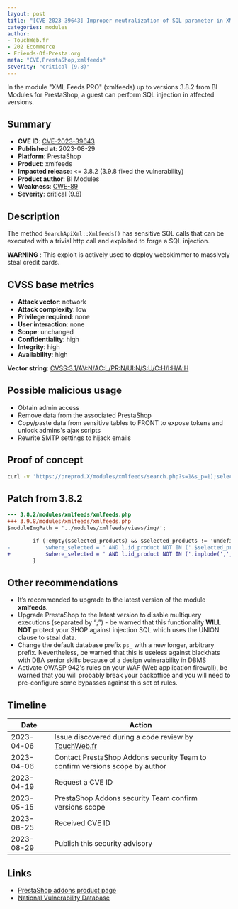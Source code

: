 ```yaml
---
layout: post
title: "[CVE-2023-39643] Improper neutralization of SQL parameter in XML Feeds PRO module for PrestaShop"
categories: modules
author:
- TouchWeb.fr
- 202 Ecommerce
- Friends-Of-Presta.org
meta: "CVE,PrestaShop,xmlfeeds"
severity: "critical (9.8)"
---
```


In the module "XML Feeds PRO" (xmlfeeds) up to versions 3.8.2 from Bl Modules for PrestaShop, a guest can perform SQL injection in affected versions.


## Summary

* **CVE ID**: [CVE-2023-39643](https://cve.mitre.org/cgi-bin/cvename.cgi?name=CVE-2023-39643)
* **Published at**: 2023-08-29
* **Platform**: PrestaShop
* **Product**: xmlfeeds
* **Impacted release**: <= 3.8.2 (3.9.8 fixed the vulnerability)
* **Product author**: Bl Modules
* **Weakness**: [CWE-89](https://cwe.mitre.org/data/definitions/89.html)
* **Severity**: critical (9.8)

## Description

The method `SearchApiXml::Xmlfeeds()` has sensitive SQL calls that can be executed with a trivial http call and exploited to forge a SQL injection.

**WARNING** : This exploit is actively used to deploy webskimmer to massively steal credit cards. 

## CVSS base metrics

* **Attack vector**: network
* **Attack complexity**: low
* **Privilege required**: none
* **User interaction**: none
* **Scope**: unchanged
* **Confidentiality**: high
* **Integrity**: high
* **Availability**: high

**Vector string**: [CVSS:3.1/AV:N/AC:L/PR:N/UI:N/S:U/C:H/I:H/A:H](https://nvd.nist.gov/vuln-metrics/cvss/v3-calculator?vector=AV:N/AC:L/PR:N/UI:N/S:U/C:H/I:H/A:H)

## Possible malicious usage

* Obtain admin access
* Remove data from the associated PrestaShop
* Copy/paste data from sensitive tables to FRONT to expose tokens and unlock admins's ajax scripts
* Rewrite SMTP settings to hijack emails


## Proof of concept


```bash
curl -v 'https://preprod.X/modules/xmlfeeds/search.php?s=1&s_p=1);select(0x73656C65637420736C656570283432293B)INTO@a;prepare`b`from@a;execute`b`;--'
```

## Patch from 3.8.2

```diff
--- 3.8.2/modules/xmlfeeds/xmlfeeds.php
+++ 3.9.8/modules/xmlfeeds/xmlfeeds.php
$moduleImgPath = '../modules/xmlfeeds/views/img/';

        if (!empty($selected_products) && $selected_products != 'undefined') {
-           $where_selected = ' AND l.id_product NOT IN ('.$selected_products.')';
+           $where_selected = ' AND l.id_product NOT IN ('.implode(',', array_map('intval', explode(',', $selected_products))).')';
        }

```

## Other recommendations

* It’s recommended to upgrade to the latest version of the module **xmlfeeds**.
* Upgrade PrestaShop to the latest version to disable multiquery executions (separated by “;”) - be warned that this functionality **WILL NOT** protect your SHOP against injection SQL which uses the UNION clause to steal data.
* Change the default database prefix `ps_` with a new longer, arbitrary prefix. Nevertheless, be warned that this is useless against blackhats with DBA senior skills because of a design vulnerability in DBMS
* Activate OWASP 942's rules on your WAF (Web application firewall), be warned that you will probably break your backoffice and you will need to pre-configure some bypasses against this set of rules.

## Timeline

| Date | Action |
|--|--|
| 2023-04-06 | Issue discovered during a code review by [TouchWeb.fr](https://www.touchweb.fr) |
| 2023-04-06 | Contact PrestaShop Addons security Team to confirm versions scope by author |
| 2023-04-19 | Request a CVE ID |
| 2023-05-15 | PrestaShop Addons security Team confirm versions scope |
| 2023-08-25 | Received CVE ID |
| 2023-08-29 | Publish this security advisory |

## Links

* [PrestaShop addons product page](https://addons.prestashop.com/en/data-import-export/5732-xml-feeds-pro.html)
* [National Vulnerability Database](https://nvd.nist.gov/vuln/detail/CVE-2023-39643)
